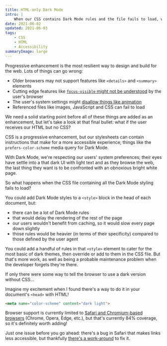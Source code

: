 ```yaml
---
title: HTML-only Dark Mode
intro: |
    When our CSS contains Dark Mode rules and the file fails to load, we're left with plain old HTML. Luckily we can request Dark Mode in our markup!
date: 2021-06-02
updated: 2021-06-03
tags:
    - CSS
    - HTML
    - Accessibility
summaryImage: large
---
```


Progressive enhancement is the most resilient way to design and build for the web. Lots of things can go wrong:

- Older browsers may not support features like `<details>` and `<summary>` elements
- Cutting edge features like [`focus-visible` might not be understood](/blog/refining-focus-styles-with-focus-visible) by the user's browser
- The user's system settings might [disallow things like animation](/blog/progressively-enhanced-animated-content)
- Referenced files like images, JavaScript and CSS can fail to load

We need a solid starting point before all of these things are added as an enhancement, but let's take a look at that final bullet: what if the user receives our HTML but no CSS?

CSS is a progressive enhancement, but our stylesheets can contain instructions that make for a more accessible experience; things like the `prefers-color-scheme` media query for Dark Mode.

With Dark Mode, we're respecting our users' system preferences; their eyes have settle into a that dark UI with light text and as they browse the web, the last thing they want is to be confronted with an obnoxious bright white page.

So what happens when the CSS file containing all the Dark Mode styling fails to load?

You could add Dark Mode styles to a `<style>` block in the head of each document, but:

- there can be a lot of Dark Mode rules
- that would delay the rendering of the rest of the page
- our users wouldn't benefit from caching, so it would slow every page down slightly
- those rules would be heavier (in terms of their specificity) compared to those defined by the user agent

You could add a handful of rules in that `<style>` element to cater for the most basic of dark themes, then override or add to them in the CSS file. But that's more work, as well as being a probable maintenance problem when the developer forgets they're there.

If only there were some way to tell the browser to use a dark version without CSS…

Imagine my excitement when I found there's a way to do it in your document's `<head>` with HTML!

```html
<meta name="color-scheme" content="dark light">
```

Browser support is currently limited to [Safari and Chromium-based browsers](https://caniuse.com/mdn-html_elements_meta_name_color-scheme) (Chrome, Opera, Edge, etc.), but that's currently 84% coverage, so it's definitely worth adding!

Just one issue before you go ahead: there's a bug in Safari that makes links less accessible, but thankfully [there's a work-around](/blog/fixing-safaris-html-only-dark-mode-bug) to fix it.

